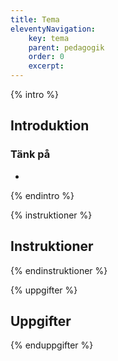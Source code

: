 ```yaml
---
title: Tema
eleventyNavigation:
    key: tema
    parent: pedagogik
    order: 0
    excerpt: 
---
```

{% intro %}

## Introduktion


### Tänk på
 -

{% endintro %}

{% instruktioner %}

## Instruktioner

{% endinstruktioner %}

{% uppgifter %}

## Uppgifter

{% enduppgifter %}